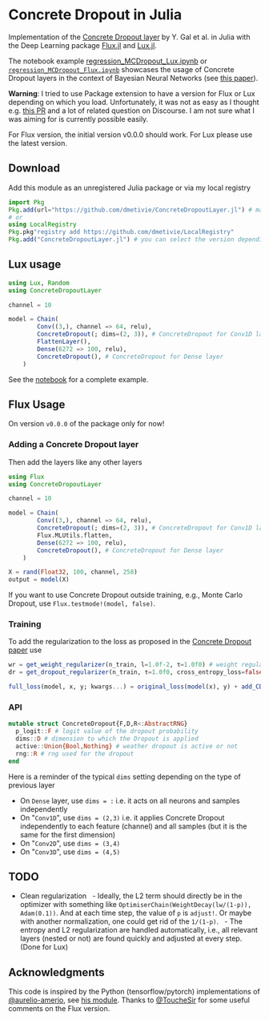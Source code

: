 # Concrete Dropout in Julia

Implementation of the [Concrete Dropout layer](https://arxiv.org/pdf/1705.07832.pdf) by Y. Gal et al. in Julia with the Deep Learning package [Flux.jl](https://fluxml.ai/) and [Lux.jl](https://lux.csail.mit.edu/stable/).

The notebook example [regression_MCDropout_Lux.ipynb](https://github.com/dmetivie/ConcreteDropout.jl/blob/main/example/Lux/regression_MCDropout_Lux.ipynb) or  [`regression_MCDropout_Flux.ipynb`](https://github.com/dmetivie/ConcreteDropout.jl/blob/main/example/Flux/regression_MCDropout_Flux.ipynb) showcases the usage of Concrete Dropout layers in the context of Bayesian Neural Networks (see [this paper](https://arxiv.org/pdf/1703.04977.pdf)).

**Warning**: I tried to use Package extension to have a version for Flux or Lux depending on which you load. Unfortunately, it was not as easy as I thought e.g. [this PR](https://github.com/JuliaLang/Pkg.jl/pull/3552/files#diff-1af5f877eb4497fc1f22daf47044d0958aa02ab39cc6da8ef052624870d75d28) and a lot of related question on Discourse. I am not sure what I was aiming for is currently possible easily.

For Flux version, the initial version v0.0.0 should work.
For Lux please use the latest version.

## Download

Add this module as an unregistered Julia package or via my local registry

```julia
import Pkg
Pkg.add(url="https://github.com/dmetivie/ConcreteDropoutLayer.jl") # master branch
# or
using LocalRegistry
Pkg.pkg"registry add https://github.com/dmetivie/LocalRegistry"
Pkg.add("ConcreteDropoutLayer.jl") # you can select the version depending on what Flux/Lux you want
```

## Lux usage

```julia
using Lux, Random
using ConcreteDropoutLayer

channel = 10

model = Chain(
        Conv((3,), channel => 64, relu),
        ConcreteDropout(; dims=(2, 3)), # ConcreteDropout for Conv1D layer
        FlattenLayer(),
        Dense(6272 => 100, relu),
        ConcreteDropout(), # ConcreteDropout for Dense layer
    )
```

See the [notebook](https://github.com/dmetivie/ConcreteDropout.jl/blob/main/example/Lux/regression_MCDropout_Lux.ipynb) for a complete example.

## Flux Usage

On version `v0.0.0` of the package only for now!

### Adding a Concrete Dropout layer

Then add the layers like any other layers

```julia
using Flux
using ConcreteDropoutLayer

channel = 10

model = Chain(
        Conv((3,), channel => 64, relu),
        ConcreteDropout(; dims=(2, 3)), # ConcreteDropout for Conv1D layer
        Flux.MLUtils.flatten,
        Dense(6272 => 100, relu),
        ConcreteDropout(), # ConcreteDropout for Dense layer
    )
```

```julia
X = rand(Float32, 100, channel, 258)
output = model(X)
```

If you want to use Concrete Dropout outside training, e.g., Monte Carlo Dropout, use `Flux.testmode!(model, false)`.

### Training

To add the regularization to the loss as proposed in the [Concrete Dropout paper](https://arxiv.org/pdf/1705.07832.pdf) use

```julia
wr = get_weight_regularizer(n_train, l=1.0f-2, τ=1.0f0) # weight regularization hyperparameter
dr = get_dropout_regularizer(n_train, τ=1.0f0, cross_entropy_loss=false) # dropout hyperparameter

full_loss(model, x, y; kwargs...) = original_loss(model(x), y) + add_CD_regularization(model; kwargs...)
```

### API

```julia
mutable struct ConcreteDropout{F,D,R<:AbstractRNG}
  p_logit::F # logit value of the dropout probability
  dims::D # dimension to which the Dropout is applied
  active::Union{Bool,Nothing} # weather dropout is active or not
  rng::R # rng used for the dropout
end
```

Here is a reminder of the typical `dims` setting depending on the type of previous layer

- On `Dense` layer, use `dims = :` i.e. it acts on all neurons and samples independently
- On "`Conv1D`", use `dims = (2,3)` i.e. it applies Concrete Dropout independently to each feature (channel) and all samples (but it is the same for the first dimension)
- On "`Conv2D`", use `dims = (3,4)`
- On "`Conv3D`", use `dims = (4,5)`

## TODO

- Clean regularization
  - Ideally, the L2 term should directly be in the optimizer with something like `OptimiserChain(WeightDecay(lw/(1-p)), Adam(0.1))`.
And at each time step, the value of `p` is `adjust!`. Or maybe with another normalization, one could get rid of the `1/(1-p)`.
  - The entropy and L2 regularization are handled automatically, i.e., all relevant layers (nested or not) are found quickly and adjusted at every step. (Done for Lux)

## Acknowledgments

This code is inspired by the Python (tensorflow/pytorch) implementations of [@aurelio-amerio](https://github.com/aurelio-amerio), see [his module](https://github.com/aurelio-amerio/ConcreteDropout).
Thanks to [@ToucheSir](https://github.com/ToucheSir) for some useful comments on the Flux version.
